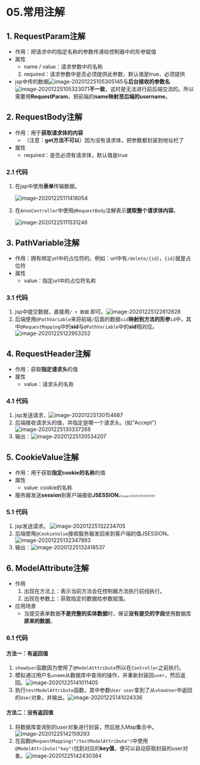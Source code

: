 # 05.常用注解

## 1. RequestParam注解

* 作用：把请求中的指定名称的参数传递给控制器中的形参赋值
* 属性
  * name / value：请求参数中的名称
  2. required：请求参数中是否必须提供此参数，默认值是true，必须提供
* jsp中传的数据![image-20201225105305145](https://raw.githubusercontent.com/TWDH/Leetcode-From-Zero/pictures/img/image-20201225105305145.png)与**后台接收的参数名**![image-20201225105323071](https://raw.githubusercontent.com/TWDH/Leetcode-From-Zero/pictures/img/image-20201225105323071.png)**不一致**，这时是无法进行前后端交流的。所以需要用**RequestParam**，把前端的**name映射至后端的username**。

## 2. RequestBody注解

* 作用：用于**获取请求体的内容**
  * （注意：**get方法不可以**）因为没有请求体，把参数都封装到地址栏了
* 属性
  * required：是否必须有请求体，默认值是true

### 2.1 代码

1. 在jsp中使用**表单**传输数据。

   ![image-20201225111418054](https://raw.githubusercontent.com/TWDH/Leetcode-From-Zero/pictures/img/image-20201225111418054.png)

2. 在`AnnoController`中使用`@RequestBody`注解表示**提取整个请求体内容**。

   ![image-20201225111531246](https://raw.githubusercontent.com/TWDH/Leetcode-From-Zero/pictures/img/image-20201225111531246.png)

## 3. PathVariable注解

* 作用：拥有绑定url中的占位符的。例如：url中有`/delete/{id}`，`{id}`就是占位符
* 属性
  * value：指定url中的占位符名称

### 3.1 代码

1. jsp中提交数据，直接用`/ + 数据` 即可。![image-20201225122812828](https://raw.githubusercontent.com/TWDH/Leetcode-From-Zero/pictures/img/image-20201225122812828.png)
2. 后端使用`@PathVariable`来将前端`/`后面的数据`sid`**映射到方法的形参**`id`中，其中`@RequestMapping`中的**sid**与`@PathVariable`中的**sid**相对应。![image-20201225122953252](https://raw.githubusercontent.com/TWDH/Leetcode-From-Zero/pictures/img/image-20201225122953252.png)

## 4. RequestHeader注解

* 作用：获取**指定请求头**的值
* 属性
  * value：请求头的名称

### 4.1 代码

1. jsp发送请求，![image-20201225130154687](https://raw.githubusercontent.com/TWDH/Leetcode-From-Zero/pictures/img/image-20201225130154687.png)
2. 后端接收请求头的值，并指定是哪一个请求头。(如"Accept")![image-20201225130337268](https://raw.githubusercontent.com/TWDH/Leetcode-From-Zero/pictures/img/image-20201225130337268.png)
3. 输出：![image-20201225130534207](https://raw.githubusercontent.com/TWDH/Leetcode-From-Zero/pictures/img/image-20201225130534207.png)

## 5. CookieValue注解

* 作用：用于获取**指定cookie的名称**的值
* 属性
  * value: cookie的名称
* 服务器发送**session**到客户端接收**JSESSION**<img src="https://raw.githubusercontent.com/TWDH/Leetcode-From-Zero/pictures/img/image-20201225132147301.png" alt="image-20201225132147301" style="zoom:50%;" />

### 5.1 代码

1. jsp发送请求。 ![image-20201225132234705](https://raw.githubusercontent.com/TWDH/Leetcode-From-Zero/pictures/img/image-20201225132234705.png)
2. 后端使用`@CookieValue`接收服务器发回来到客户端的值JSESSION。![image-20201225132347893](https://raw.githubusercontent.com/TWDH/Leetcode-From-Zero/pictures/img/image-20201225132347893.png)
3. 输出：![image-20201225132418537](https://raw.githubusercontent.com/TWDH/Leetcode-From-Zero/pictures/img/image-20201225132418537.png)

## 6. ModelAttribute注解

* 作用
  1. 出现在方法上：表示当前方法会在控制器方法执行前线执行。
  2. 出现在参数上：获取指定的数据给参数赋值。
* 应用场景
  * 当提交表单数据**不是完整的实体数据**时，保证**没有提交的字段**使用数据库**原来的数据**。

### 6.1 代码

#### 方法一：有返回值

1. `showUser`函数因为使用了`@ModelAtttribute`所以在`Controller`之前执行。
2. 模拟通过用户名`uname`从数据库中查询的操作，并重新封装回`user`，然后返回。![image-20201225141011405](https://raw.githubusercontent.com/TWDH/Leetcode-From-Zero/pictures/img/image-20201225141011405.png)
3. 执行`testModelAttribute`函数，其中参数`User user`拿到了从`showUser`中返回的`User`对象，并输出。![image-20201225141024336](https://raw.githubusercontent.com/TWDH/Leetcode-From-Zero/pictures/img/image-20201225141024336.png)

#### 方法二：没有返回值

1. 将数据库查询到的user对象进行封装，然后放入Map集合中。![image-20201225142159293](https://raw.githubusercontent.com/TWDH/Leetcode-From-Zero/pictures/img/image-20201225142159293.png)
2. 在函数`@RequestMapping("/testModelAttribute")`中使用`@ModelAttribute("key")`找到对应的**key值**，便可以自动获取封装的user对象。![image-20201225142430384](https://raw.githubusercontent.com/TWDH/Leetcode-From-Zero/pictures/img/image-20201225142430384.png)


